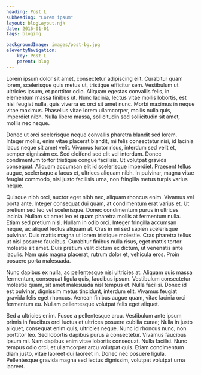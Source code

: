 ```yaml
---
heading: Post L
subheading: "Lorem ipsum"
layout: blogLayout.njk
date: 2016-01-01
tags: bloging

backgroundImage: images/post-bg.jpg
eleventyNavigation:
    key: Post L
    parent: blog
---
```

Lorem ipsum dolor sit amet, consectetur adipiscing elit. Curabitur quam lorem, scelerisque quis metus ut, tristique efficitur sem. Vestibulum ut ultricies ipsum, et porttitor odio. Aliquam egestas convallis felis, in elementum massa finibus ut. Nunc lacinia, lectus vitae mollis lobortis, est nisi feugiat nulla, quis viverra ex orci sit amet nunc. Morbi maximus in neque vitae maximus. Phasellus vitae lorem ullamcorper, mollis nulla quis, imperdiet nibh. Nulla libero massa, sollicitudin sed sollicitudin sit amet, mollis nec neque.

Donec ut orci scelerisque neque convallis pharetra blandit sed lorem. Integer mollis, enim vitae placerat blandit, mi felis consectetur nisi, id lacinia lacus neque sit amet velit. Vivamus tortor risus, interdum sed velit et, semper dignissim ex. Sed eleifend sed elit vel interdum. Donec condimentum tortor tristique congue facilisis. Ut volutpat gravida consequat. Aliquam accumsan elit id scelerisque imperdiet. Praesent tellus augue, scelerisque a lacus et, ultrices aliquam nibh. In pulvinar, magna vitae feugiat commodo, nisl justo facilisis urna, non fringilla metus turpis varius neque.

Quisque nibh orci, auctor eget nibh nec, aliquam rhoncus enim. Vivamus vel porta ante. Integer consequat dui quam, at condimentum erat varius et. Ut pretium sed leo vel scelerisque. Donec condimentum purus in ultrices lacinia. Nullam sit amet leo et quam pharetra mollis at fermentum nulla. Etiam sed pretium nisi. Nullam in odio orci. Integer fringilla accumsan neque, ac aliquet lectus aliquam at. Cras in mi sed sapien scelerisque pulvinar. Duis mattis magna ut lorem tristique molestie. Cras pharetra tellus ut nisl posuere faucibus. Curabitur finibus nulla risus, eget mattis tortor molestie sit amet. Duis pretium velit dictum ex dictum, ut venenatis ante iaculis. Nam quis magna placerat, rutrum dolor et, vehicula eros. Proin posuere porta malesuada.

Nunc dapibus ex nulla, ac pellentesque nisi ultricies at. Aliquam quis massa fermentum, consequat ligula quis, faucibus ipsum. Vestibulum consectetur molestie quam, sit amet malesuada nisl tempus et. Nulla facilisi. Donec id est pulvinar, dignissim metus tincidunt, interdum elit. Vivamus feugiat gravida felis eget rhoncus. Aenean finibus augue quam, vitae lacinia orci fermentum eu. Nullam pellentesque volutpat felis eget aliquet.

Sed a ultricies enim. Fusce a pellentesque arcu. Vestibulum ante ipsum primis in faucibus orci luctus et ultrices posuere cubilia curae; Nulla in justo aliquet, consequat enim quis, ultricies neque. Nunc id rhoncus nunc, non porttitor leo. Sed lobortis dapibus purus a consectetur. Vivamus faucibus ipsum mi. Nam dapibus enim vitae lobortis consequat. Nulla facilisi. Nunc tempus odio orci, et ullamcorper arcu volutpat quis. Etiam condimentum diam justo, vitae laoreet dui laoreet in. Donec nec posuere ligula. Pellentesque gravida magna sed lectus dignissim, volutpat volutpat urna laoreet.

